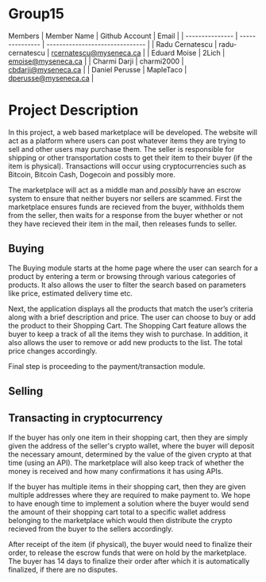 # Group15

Members
|   Member Name   | Github Account  |             Email               |
| --------------- | --------------- | ------------------------------- |
| Radu Cernatescu | radu-cernatescu | rcernatescu@myseneca.ca         |
| Eduard Moise    | 2Lich           | emoise@myseneca.ca              |
| Charmi Darji    | charmi2000      | cbdarji@myseneca.ca             |
| Daniel Perusse  | MapleTaco       | dperusse@myseneca.ca            |

# Project Description

In this project, a web based marketplace will be developed. The website will act as a platform where users can post whatever items they are trying to sell and other users may purchase them. The seller is responsible for shipping or other transportation costs to get their item to their buyer (if the item is physical). Transactions will occur using cryptocurrencies such as Bitcoin, Bitcoin Cash, Dogecoin and possibly more.

The marketplace will act as a middle man and *possibly* have an escrow system to ensure that neither buyers nor sellers are scammed. First the marketplace ensures funds are recieved from the buyer, withholds them from the seller, then waits for a response from the buyer whether or not they have recieved their item in the mail, then releases funds to seller.

## Buying

The Buying module starts at the home page where the user can search for a product by entering a term or browsing through various categories of products. It also allows the user to filter the search based on parameters like price, estimated delivery time etc. 

Next, the application displays all the products that match the user’s criteria along with a brief description and price. The user can choose to buy or add the product to their Shopping Cart. The Shopping Cart feature allows the buyer to keep a track of all the items they wish to purchase. In addition, it also allows the user to remove or add new products to the list. The total price changes accordingly.

Final step is proceeding to the payment/transaction module.

## Selling

## Transacting in cryptocurrency

If the buyer has only one item in their shopping cart, then they are simply given the address of the seller's crypto wallet, where the buyer will deposit the necessary amount, determined by the value of the given crypto at that time (using an API). The marketplace will also keep track of whether the money is received and how many confirmations it has using APIs.

If the buyer has multiple items in their shopping cart, then they are given multiple addresses where they are required to make payment to. We hope to have enough time to implement a solution where the buyer would send the amount of their shopping cart total to a specific wallet address belonging to the marketplace which would then distribute the crypto recieved from the buyer to the sellers accordingly.

After receipt of the item (if physical), the buyer would need to finalize their order, to release the escrow funds that were on hold by the marketplace. The buyer has 14 days to finalize their order after which it is automatically finalized, if there are no disputes.
